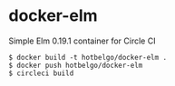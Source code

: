 # docker-elm

Simple Elm 0.19.1 container for Circle CI

```
$ docker build -t hotbelgo/docker-elm .
$ docker push hotbelgo/docker-elm
$ circleci build
```

